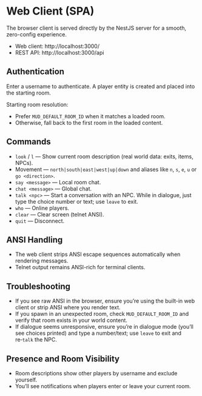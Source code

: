 # Web Client (SPA)

The browser client is served directly by the NestJS server for a smooth, zero-config experience.

- Web client: http://localhost:3000/
- REST API: http://localhost:3000/api

## Authentication

Enter a username to authenticate. A player entity is created and placed into the starting room.

Starting room resolution:
- Prefer `MUD_DEFAULT_ROOM_ID` when it matches a loaded room.
- Otherwise, fall back to the first room in the loaded content.

## Commands

- `look` / `l` — Show current room description (real world data: exits, items, NPCs).
- Movement — `north|south|east|west|up|down` and aliases like `n`, `s`, `e`, `u` or `go <direction>`.
- `say <message>` — Local room chat.
- `chat <message>` — Global chat.
- `talk <npc>` — Start a conversation with an NPC. While in dialogue, just type the choice number or text; use `leave` to exit.
- `who` — Online players.
- `clear` — Clear screen (telnet ANSI).
- `quit` — Disconnect.

## ANSI Handling

- The web client strips ANSI escape sequences automatically when rendering messages.
- Telnet output remains ANSI-rich for terminal clients.

## Troubleshooting

- If you see raw ANSI in the browser, ensure you’re using the built-in web client or strip ANSI where you render text.
- If you spawn in an unexpected room, check `MUD_DEFAULT_ROOM_ID` and verify that room exists in your world content.
- If dialogue seems unresponsive, ensure you’re in dialogue mode (you’ll see choices printed) and type a number/text; use `leave` to exit and re‑`talk` the NPC.

## Presence and Room Visibility

- Room descriptions show other players by username and exclude yourself.
- You’ll see notifications when players enter or leave your current room.
